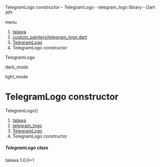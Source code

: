 




TelegramLogo constructor - TelegramLogo - telegram\_logo library - Dart API







menu

1. [talawa](../../index.html)
2. [custom\_painters/telegram\_logo.dart](../../file-___home_harshil_Desktop_open-source_palisadoes_talawa_lib_custom_painters_telegram_logo/)
3. [TelegramLogo](../../file-___home_harshil_Desktop_open-source_palisadoes_talawa_lib_custom_painters_telegram_logo/TelegramLogo-class.html)
4. TelegramLogo constructor

TelegramLogo


dark\_mode

light\_mode




# TelegramLogo constructor


TelegramLogo()

 


1. [talawa](../../index.html)
2. [telegram\_logo](../../file-___home_harshil_Desktop_open-source_palisadoes_talawa_lib_custom_painters_telegram_logo/)
3. [TelegramLogo](../../file-___home_harshil_Desktop_open-source_palisadoes_talawa_lib_custom_painters_telegram_logo/TelegramLogo-class.html)
4. TelegramLogo constructor

##### TelegramLogo class





talawa
1.0.0+1







